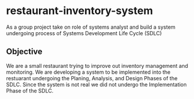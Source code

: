 # restaurant-inventory-system
As a group project take on role of systems analyst and build a system undergoing process of Systems Development Life Cycle (SDLC)

## Objective
We are a small restaurant trying to improve out inventory management and monitoring. We are developing a system to be implemented into the restuarant undergoing the Planing, Analysis, and Design Phases of the SDLC. Since the system is not real we did not undergo the Implementation Phase of the SDLC.
